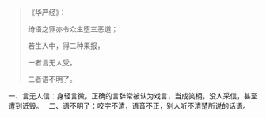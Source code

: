 > 《华严经》：
> 
> 绮语之罪亦令众生堕三恶道；
> 
> 若生人中，得二种果报，
> 
> 一者言无人受，
> 
> 二者语不明了。

一、言无人信：身轻言微，正确的言辞常被认为戏言，当成笑柄，没人采信，甚至遭到诋毁。
&nbsp;
二、语不明了：咬字不清，语音不正，别人听不清楚所说的话语。